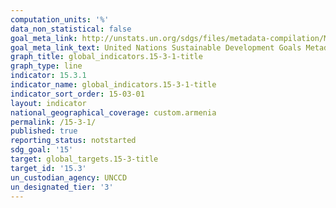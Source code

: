 ```yaml
---
computation_units: '%'
data_non_statistical: false
goal_meta_link: http://unstats.un.org/sdgs/files/metadata-compilation/Metadata-Goal-15.pdf
goal_meta_link_text: United Nations Sustainable Development Goals Metadata (pdf 456kB)
graph_title: global_indicators.15-3-1-title
graph_type: line
indicator: 15.3.1
indicator_name: global_indicators.15-3-1-title
indicator_sort_order: 15-03-01
layout: indicator
national_geographical_coverage: custom.armenia
permalink: /15-3-1/
published: true
reporting_status: notstarted
sdg_goal: '15'
target: global_targets.15-3-title
target_id: '15.3'
un_custodian_agency: UNCCD
un_designated_tier: '3'
---
```

